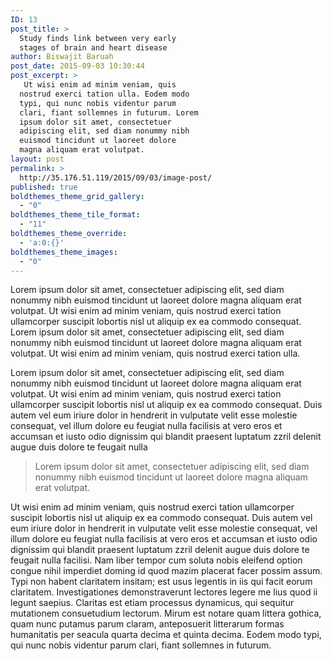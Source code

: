 ```yaml
---
ID: 13
post_title: >
  Study finds link between very early
  stages of brain and heart disease
author: Biswajit Baruah
post_date: 2015-09-03 10:30:44
post_excerpt: >
   Ut wisi enim ad minim veniam, quis
  nostrud exerci tation ulla. Eodem modo
  typi, qui nunc nobis videntur parum
  clari, fiant sollemnes in futurum. Lorem
  ipsum dolor sit amet, consectetuer
  adipiscing elit, sed diam nonummy nibh
  euismod tincidunt ut laoreet dolore
  magna aliquam erat volutpat.
layout: post
permalink: >
  http://35.176.51.119/2015/09/03/image-post/
published: true
boldthemes_theme_grid_gallery:
  - "0"
boldthemes_theme_tile_format:
  - "11"
boldthemes_theme_override:
  - 'a:0:{}'
boldthemes_theme_images:
  - "0"
---
```

Lorem ipsum dolor sit amet, consectetuer adipiscing elit, sed diam nonummy nibh euismod tincidunt ut laoreet dolore magna aliquam erat volutpat. Ut wisi enim ad minim veniam, quis nostrud exerci tation ullamcorper suscipit lobortis nisl ut aliquip ex ea commodo consequat. Lorem ipsum dolor sit amet, consectetuer adipiscing elit, sed diam nonummy nibh euismod tincidunt ut laoreet dolore magna aliquam erat volutpat. Ut wisi enim ad minim veniam, quis nostrud exerci tation ulla.

Lorem ipsum dolor sit amet, consectetuer adipiscing elit, sed diam nonummy nibh euismod tincidunt ut laoreet dolore magna aliquam erat volutpat. Ut wisi enim ad minim veniam, quis nostrud exerci tation ullamcorper suscipit lobortis nisl ut aliquip ex ea commodo consequat. Duis autem vel eum iriure dolor in hendrerit in vulputate velit esse molestie consequat, vel illum dolore eu feugiat nulla facilisis at vero eros et accumsan et iusto odio dignissim qui blandit praesent luptatum zzril delenit augue duis dolore te feugait nulla
<blockquote>Lorem ipsum dolor sit amet, consectetuer adipiscing elit, sed diam nonummy nibh euismod tincidunt ut laoreet dolore magna aliquam erat volutpat.</blockquote>
Ut wisi enim ad minim veniam, quis nostrud exerci tation ullamcorper suscipit lobortis nisl ut aliquip ex ea commodo consequat. Duis autem vel eum iriure dolor in hendrerit in vulputate velit esse molestie consequat, vel illum dolore eu feugiat nulla facilisis at vero eros et accumsan et iusto odio dignissim qui blandit praesent luptatum zzril delenit augue duis dolore te feugait nulla facilisi.
Nam liber tempor cum soluta nobis eleifend option congue nihil imperdiet doming id quod mazim placerat facer possim assum. Typi non habent claritatem insitam; est usus legentis in iis qui facit eorum claritatem. Investigationes demonstraverunt lectores legere me lius quod ii legunt saepius. Claritas est etiam processus dynamicus, qui sequitur mutationem consuetudium lectorum. Mirum est notare quam littera gothica, quam nunc putamus parum claram, anteposuerit litterarum formas humanitatis per seacula quarta decima et quinta decima. Eodem modo typi, qui nunc nobis videntur parum clari, fiant sollemnes in futurum.